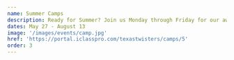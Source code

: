 ```yaml
---
name: Summer Camps
description: Ready for Summer? Join us Monday through Friday for our awesome day camps! Spots are limited, so reserve your spot today!
dates: May 27 - August 13
image: '/images/events/camp.jpg'
href: 'https://portal.iclasspro.com/texastwisters/camps/5'
order: 3
---
```

